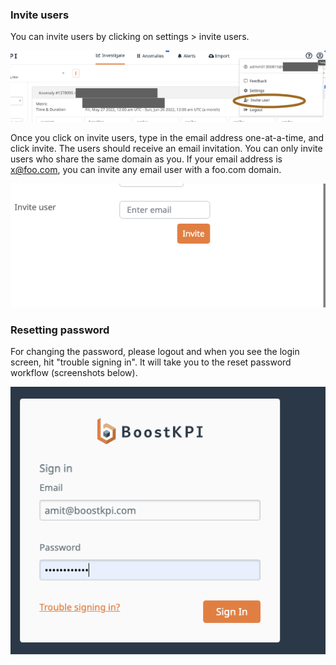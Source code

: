 

### Invite users

You can invite users by clicking on settings > invite users.

![Invite users workflow](../images/invite-user.png)

Once you click on invite users, type in the email address one-at-a-time, and click invite. The users should receive an email invitation. You can only invite users who share the same domain as you. If your email address is x@foo.com, you can invite any email user with a foo.com domain.

![Invite user modal](../images/invite-user-2.png)

### Resetting password

For changing the password, please logout and when you see the login screen, hit "trouble signing in". It will take you to the reset password workflow (screenshots below).

![Reset password button](../images/reset-password.png)
